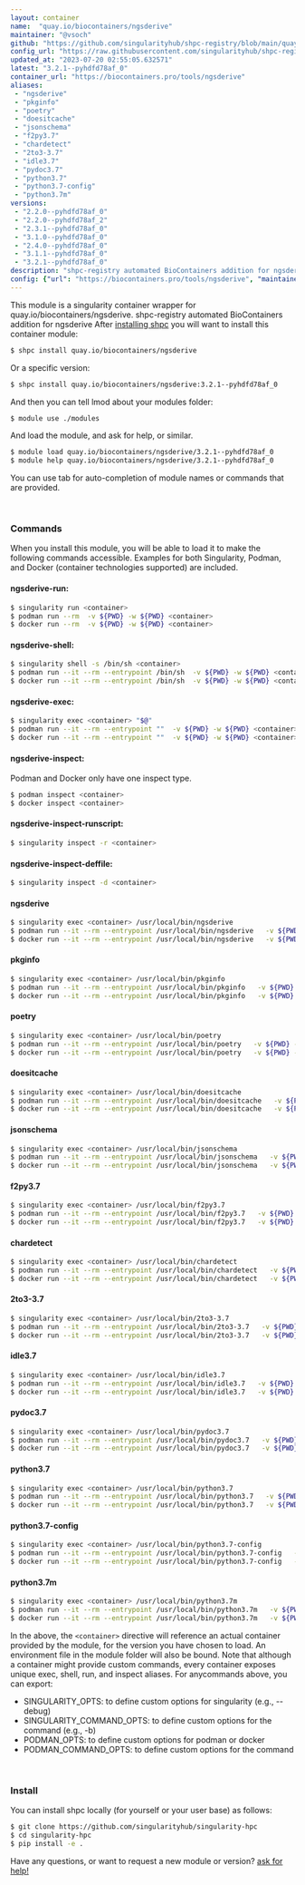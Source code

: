 ```yaml
---
layout: container
name:  "quay.io/biocontainers/ngsderive"
maintainer: "@vsoch"
github: "https://github.com/singularityhub/shpc-registry/blob/main/quay.io/biocontainers/ngsderive/container.yaml"
config_url: "https://raw.githubusercontent.com/singularityhub/shpc-registry/main/quay.io/biocontainers/ngsderive/container.yaml"
updated_at: "2023-07-20 02:55:05.632571"
latest: "3.2.1--pyhdfd78af_0"
container_url: "https://biocontainers.pro/tools/ngsderive"
aliases:
 - "ngsderive"
 - "pkginfo"
 - "poetry"
 - "doesitcache"
 - "jsonschema"
 - "f2py3.7"
 - "chardetect"
 - "2to3-3.7"
 - "idle3.7"
 - "pydoc3.7"
 - "python3.7"
 - "python3.7-config"
 - "python3.7m"
versions:
 - "2.2.0--pyhdfd78af_0"
 - "2.2.0--pyhdfd78af_2"
 - "2.3.1--pyhdfd78af_0"
 - "3.1.0--pyhdfd78af_0"
 - "2.4.0--pyhdfd78af_0"
 - "3.1.1--pyhdfd78af_0"
 - "3.2.1--pyhdfd78af_0"
description: "shpc-registry automated BioContainers addition for ngsderive"
config: {"url": "https://biocontainers.pro/tools/ngsderive", "maintainer": "@vsoch", "description": "shpc-registry automated BioContainers addition for ngsderive", "latest": {"3.2.1--pyhdfd78af_0": "sha256:5af2dbea809ee7ebf24614109374d5e8dbd9573283b72e5caeb72078eac8f3a8"}, "tags": {"2.2.0--pyhdfd78af_0": "sha256:4ba72e81999e11fce4dfb90453d33c82c2d07f0880ef8c2df14f54887f3bf8af", "2.2.0--pyhdfd78af_2": "sha256:e7d67221fdb0533864b15b01334bd6f021be06c8415629794472c0e4a14264a6", "2.3.1--pyhdfd78af_0": "sha256:b3c084a1e28e32ec1a0c1d1ffe99a45e66f5fb8799a59405e9c8cfd0297b99b7", "3.1.0--pyhdfd78af_0": "sha256:5fc500ad84bcff16097d3ce318d32f53e061ca7cd50ed636387638ee940ea3ce", "2.4.0--pyhdfd78af_0": "sha256:53e2e89e0ba511972d3175ff33785c0fc5dcdb587f748954254fd45bda8d8a43", "3.1.1--pyhdfd78af_0": "sha256:caeea84904dbcf949e71213c35bbc2e87cb324d2b47656fcf0be310cdec3e1b1", "3.2.1--pyhdfd78af_0": "sha256:5af2dbea809ee7ebf24614109374d5e8dbd9573283b72e5caeb72078eac8f3a8"}, "docker": "quay.io/biocontainers/ngsderive", "aliases": {"ngsderive": "/usr/local/bin/ngsderive", "pkginfo": "/usr/local/bin/pkginfo", "poetry": "/usr/local/bin/poetry", "doesitcache": "/usr/local/bin/doesitcache", "jsonschema": "/usr/local/bin/jsonschema", "f2py3.7": "/usr/local/bin/f2py3.7", "chardetect": "/usr/local/bin/chardetect", "2to3-3.7": "/usr/local/bin/2to3-3.7", "idle3.7": "/usr/local/bin/idle3.7", "pydoc3.7": "/usr/local/bin/pydoc3.7", "python3.7": "/usr/local/bin/python3.7", "python3.7-config": "/usr/local/bin/python3.7-config", "python3.7m": "/usr/local/bin/python3.7m"}}
---
```


This module is a singularity container wrapper for quay.io/biocontainers/ngsderive.
shpc-registry automated BioContainers addition for ngsderive
After [installing shpc](#install) you will want to install this container module:


```bash
$ shpc install quay.io/biocontainers/ngsderive
```

Or a specific version:

```bash
$ shpc install quay.io/biocontainers/ngsderive:3.2.1--pyhdfd78af_0
```

And then you can tell lmod about your modules folder:

```bash
$ module use ./modules
```

And load the module, and ask for help, or similar.

```bash
$ module load quay.io/biocontainers/ngsderive/3.2.1--pyhdfd78af_0
$ module help quay.io/biocontainers/ngsderive/3.2.1--pyhdfd78af_0
```

You can use tab for auto-completion of module names or commands that are provided.

<br>

### Commands

When you install this module, you will be able to load it to make the following commands accessible.
Examples for both Singularity, Podman, and Docker (container technologies supported) are included.

#### ngsderive-run:

```bash
$ singularity run <container>
$ podman run --rm  -v ${PWD} -w ${PWD} <container>
$ docker run --rm  -v ${PWD} -w ${PWD} <container>
```

#### ngsderive-shell:

```bash
$ singularity shell -s /bin/sh <container>
$ podman run --it --rm --entrypoint /bin/sh  -v ${PWD} -w ${PWD} <container>
$ docker run --it --rm --entrypoint /bin/sh  -v ${PWD} -w ${PWD} <container>
```

#### ngsderive-exec:

```bash
$ singularity exec <container> "$@"
$ podman run --it --rm --entrypoint ""  -v ${PWD} -w ${PWD} <container> "$@"
$ docker run --it --rm --entrypoint ""  -v ${PWD} -w ${PWD} <container> "$@"
```

#### ngsderive-inspect:

Podman and Docker only have one inspect type.

```bash
$ podman inspect <container>
$ docker inspect <container>
```

#### ngsderive-inspect-runscript:

```bash
$ singularity inspect -r <container>
```

#### ngsderive-inspect-deffile:

```bash
$ singularity inspect -d <container>
```


#### ngsderive

```bash
$ singularity exec <container> /usr/local/bin/ngsderive
$ podman run --it --rm --entrypoint /usr/local/bin/ngsderive   -v ${PWD} -w ${PWD} <container> -c " $@"
$ docker run --it --rm --entrypoint /usr/local/bin/ngsderive   -v ${PWD} -w ${PWD} <container> -c " $@"
```


#### pkginfo

```bash
$ singularity exec <container> /usr/local/bin/pkginfo
$ podman run --it --rm --entrypoint /usr/local/bin/pkginfo   -v ${PWD} -w ${PWD} <container> -c " $@"
$ docker run --it --rm --entrypoint /usr/local/bin/pkginfo   -v ${PWD} -w ${PWD} <container> -c " $@"
```


#### poetry

```bash
$ singularity exec <container> /usr/local/bin/poetry
$ podman run --it --rm --entrypoint /usr/local/bin/poetry   -v ${PWD} -w ${PWD} <container> -c " $@"
$ docker run --it --rm --entrypoint /usr/local/bin/poetry   -v ${PWD} -w ${PWD} <container> -c " $@"
```


#### doesitcache

```bash
$ singularity exec <container> /usr/local/bin/doesitcache
$ podman run --it --rm --entrypoint /usr/local/bin/doesitcache   -v ${PWD} -w ${PWD} <container> -c " $@"
$ docker run --it --rm --entrypoint /usr/local/bin/doesitcache   -v ${PWD} -w ${PWD} <container> -c " $@"
```


#### jsonschema

```bash
$ singularity exec <container> /usr/local/bin/jsonschema
$ podman run --it --rm --entrypoint /usr/local/bin/jsonschema   -v ${PWD} -w ${PWD} <container> -c " $@"
$ docker run --it --rm --entrypoint /usr/local/bin/jsonschema   -v ${PWD} -w ${PWD} <container> -c " $@"
```


#### f2py3.7

```bash
$ singularity exec <container> /usr/local/bin/f2py3.7
$ podman run --it --rm --entrypoint /usr/local/bin/f2py3.7   -v ${PWD} -w ${PWD} <container> -c " $@"
$ docker run --it --rm --entrypoint /usr/local/bin/f2py3.7   -v ${PWD} -w ${PWD} <container> -c " $@"
```


#### chardetect

```bash
$ singularity exec <container> /usr/local/bin/chardetect
$ podman run --it --rm --entrypoint /usr/local/bin/chardetect   -v ${PWD} -w ${PWD} <container> -c " $@"
$ docker run --it --rm --entrypoint /usr/local/bin/chardetect   -v ${PWD} -w ${PWD} <container> -c " $@"
```


#### 2to3-3.7

```bash
$ singularity exec <container> /usr/local/bin/2to3-3.7
$ podman run --it --rm --entrypoint /usr/local/bin/2to3-3.7   -v ${PWD} -w ${PWD} <container> -c " $@"
$ docker run --it --rm --entrypoint /usr/local/bin/2to3-3.7   -v ${PWD} -w ${PWD} <container> -c " $@"
```


#### idle3.7

```bash
$ singularity exec <container> /usr/local/bin/idle3.7
$ podman run --it --rm --entrypoint /usr/local/bin/idle3.7   -v ${PWD} -w ${PWD} <container> -c " $@"
$ docker run --it --rm --entrypoint /usr/local/bin/idle3.7   -v ${PWD} -w ${PWD} <container> -c " $@"
```


#### pydoc3.7

```bash
$ singularity exec <container> /usr/local/bin/pydoc3.7
$ podman run --it --rm --entrypoint /usr/local/bin/pydoc3.7   -v ${PWD} -w ${PWD} <container> -c " $@"
$ docker run --it --rm --entrypoint /usr/local/bin/pydoc3.7   -v ${PWD} -w ${PWD} <container> -c " $@"
```


#### python3.7

```bash
$ singularity exec <container> /usr/local/bin/python3.7
$ podman run --it --rm --entrypoint /usr/local/bin/python3.7   -v ${PWD} -w ${PWD} <container> -c " $@"
$ docker run --it --rm --entrypoint /usr/local/bin/python3.7   -v ${PWD} -w ${PWD} <container> -c " $@"
```


#### python3.7-config

```bash
$ singularity exec <container> /usr/local/bin/python3.7-config
$ podman run --it --rm --entrypoint /usr/local/bin/python3.7-config   -v ${PWD} -w ${PWD} <container> -c " $@"
$ docker run --it --rm --entrypoint /usr/local/bin/python3.7-config   -v ${PWD} -w ${PWD} <container> -c " $@"
```


#### python3.7m

```bash
$ singularity exec <container> /usr/local/bin/python3.7m
$ podman run --it --rm --entrypoint /usr/local/bin/python3.7m   -v ${PWD} -w ${PWD} <container> -c " $@"
$ docker run --it --rm --entrypoint /usr/local/bin/python3.7m   -v ${PWD} -w ${PWD} <container> -c " $@"
```



In the above, the `<container>` directive will reference an actual container provided
by the module, for the version you have chosen to load. An environment file in the
module folder will also be bound. Note that although a container
might provide custom commands, every container exposes unique exec, shell, run, and
inspect aliases. For anycommands above, you can export:

 - SINGULARITY_OPTS: to define custom options for singularity (e.g., --debug)
 - SINGULARITY_COMMAND_OPTS: to define custom options for the command (e.g., -b)
 - PODMAN_OPTS: to define custom options for podman or docker
 - PODMAN_COMMAND_OPTS: to define custom options for the command

<br>

### Install

You can install shpc locally (for yourself or your user base) as follows:

```bash
$ git clone https://github.com/singularityhub/singularity-hpc
$ cd singularity-hpc
$ pip install -e .
```

Have any questions, or want to request a new module or version? [ask for help!](https://github.com/singularityhub/singularity-hpc/issues)